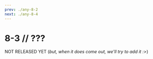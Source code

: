 ```yaml
---
prev: ./any-8-2
next: ./any-8-4
---
```


# 8-3 // ???

NOT RELEASED YET (*but, when it does come out, we'll try to add it :>*)